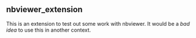 ## nbviewer_extension

This is an extension to test out some work with nbviewer. It would be a *bad
idea* to use this in another context.
